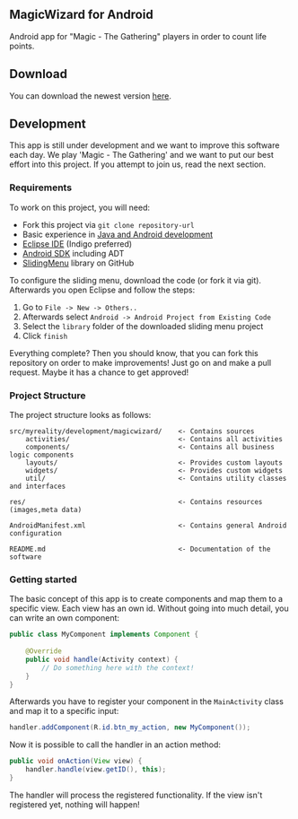 MagicWizard for Android
---

Android app for "Magic - The Gathering" players in order to count life points.

## Download

You can download the newest version [here](http://magicwizard.my-reality.de).

## Development

This app is still under development and we want to improve this software each day. We play 'Magic - The Gathering' and we want to put our best effort into this project. If you attempt to join us, read the next section.

### Requirements

To work on this project, you will need:

* Fork this project via ```git clone repository-url```
* Basic experience in [Java and Android development](http://www.youtube.com/playlist?list=PL301ACBB31D739F72)
* [Eclipse IDE](http://www.eclipse.org/downloads/) (Indigo preferred)
* [Android SDK](http://developer.android.com/sdk/index.html) including ADT
* [SlidingMenu](https://github.com/jfeinstein10/SlidingMenu) library on GitHub

To configure the sliding menu, download the code (or fork it via git). Afterwards you open Eclipse and follow the steps:

1. Go to ```File -> New -> Others..```
2. Afterwards select ```Android -> Android Project from Existing Code```
3. Select the ```library``` folder of the downloaded sliding menu project
4. Click ```finish```

Everything complete? Then you should know, that you can fork this repository on order to make improvements! Just go on and make a pull request. Maybe it has a chance to get approved!

### Project Structure

The project structure looks as follows:

```
src/myreality/development/magicwizard/    <- Contains sources    
    activities/                           <- Contains all activities
    components/                           <- Contains all business logic components
    layouts/                              <- Provides custom layouts
    widgets/                              <- Provides custom widgets
    util/                                 <- Contains utility classes and interfaces
    
res/                                      <- Contains resources (images,meta data)

AndroidManifest.xml                       <- Contains general Android configuration

README.md                                 <- Documentation of the software
```

### Getting started

The basic concept of this app is to create components and map them to a specific view. Each view has an own id. Without going into much detail, you can write an own component:

```java
public class MyComponent implements Component {
	
	@Override
	public void handle(Activity context) {
		// Do something here with the context!
	}
}
```

Afterwards you have to register your component in the ```MainActivity``` class and map it to a specific input:

```java
handler.addComponent(R.id.btn_my_action, new MyComponent());
```
Now it is possible to call the handler in an action method:
```java
public void onAction(View view) {
	handler.handle(view.getID(), this);
}
```
The handler will process the registered functionality. If the view isn't registered yet, nothing will happen!
